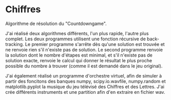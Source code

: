 # Chiffres

Algorithme de résolution du "Countdowngame". 


J'ai réalisé deux algorithmes différents, l'un plus rapide, l'autre plus complet. 
Les deux programmes utilisent une fonction récursive de back-tracking. 
Le premier programme s'arrête dès qu'une solution est trouvée et ne renvoie rien s'il n'existe pas de solution. 
Le second programme renvoie la solution dont le nombre d'étapes est minimal, et s'il n'existe pas de solution exacte, 
renvoie le calcul qui donner le résultat le plus proche possible du nombre à trouver
(comme il est demandé dans le jeu original). 


J'ai également réalisé un programme d'orchestre virtuel, afin de simuler à partir des foncitons 
des banques 
numpy, scipy.io.wavfile, numpy.random et matplotlib.pyplot la musique du jeu télévisé des Chiffres et des Lettres.
J'ai crée différents instruments et une partition afin d'en extraire en fichier wav.
